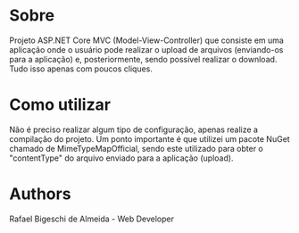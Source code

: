 # Sobre
Projeto ASP.NET Core MVC (Model-View-Controller) que consiste em uma aplicação onde o usuário pode realizar o upload de arquivos (enviando-os para a aplicação) e, posteriormente, sendo possível realizar o download. Tudo isso apenas com poucos cliques.

# Como utilizar
Não é preciso realizar algum tipo de configuração, apenas realize a compilação do projeto. Um ponto importante é que utilizei um pacote NuGet chamado de MimeTypeMapOfficial, sendo este utilizado para obter o "contentType" do arquivo enviado para a aplicação (upload).

# Authors
Rafael Bigeschi de Almeida - Web Developer
